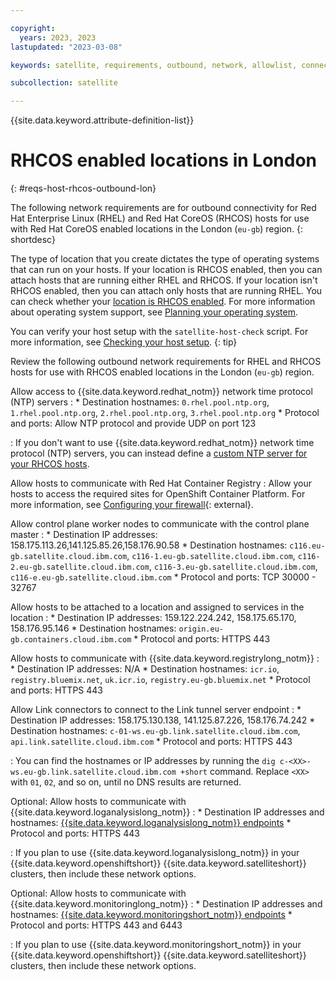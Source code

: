 ```yaml
---

copyright:
  years: 2023, 2023
lastupdated: "2023-03-08"

keywords: satellite, requirements, outbound, network, allowlist, connectivity, firewall, rhcos

subcollection: satellite

---
```


{{site.data.keyword.attribute-definition-list}}

# RHCOS enabled locations in London
{: #reqs-host-rhcos-outbound-lon}

The following network requirements are for outbound connectivity for Red Hat Enterprise Linux (RHEL) and Red Hat CoreOS (RHCOS) hosts for use with Red Hat CoreOS enabled locations in the London (`eu-gb`) region. 
{: shortdesc}

The type of location that you create dictates the type of operating systems that can run on your hosts. If your location is RHCOS enabled, then you can attach hosts that are running either RHEL and RHCOS. If your location isn't RHCOS enabled, then you can attach only hosts that are running RHEL. You can check whether your [location is RHCOS enabled](/docs/satellite?topic=satellite-locations#verify-coreos-location). For more information about operating system support, see [Planning your operating system](/docs/satellite?topic=satellite-infrastructure-plan#infras-plan-os).


You can verify your host setup with the `satellite-host-check` script. For more information, see [Checking your host setup](/docs/satellite?topic=satellite-host-network-check).
{: tip}

Review the following outbound network requirements for RHEL and RHCOS hosts for use with RHCOS enabled locations in the London (`eu-gb`) region. 

Allow access to {{site.data.keyword.redhat_notm}} network time protocol (NTP) servers
:    * Destination hostnames: `0.rhel.pool.ntp.org`, `1.rhel.pool.ntp.org`, `2.rhel.pool.ntp.org`, `3.rhel.pool.ntp.org`
     * Protocol and ports: Allow NTP protocol and provide UDP on port 123
     
:    If you don't want to use {{site.data.keyword.redhat_notm}} network time protocol (NTP) servers, you can instead define a [custom NTP server for your RHCOS hosts](/docs/satellite?topic=satellite-config-custom-ntp).

Allow hosts to communicate with Red Hat Container Registry
:    Allow your hosts to access the required sites for OpenShift Container Platform. For more information, see [Configuring your firewall](https://docs.openshift.com/container-platform/4.8/installing/install_config/configuring-firewall.html){: external}.


Allow control plane worker nodes to communicate with the control plane master
:    * Destination IP addresses: 158.175.113.26,141.125.85.26,158.176.90.58 
     * Destination hostnames:  `c116.eu-gb.satellite.cloud.ibm.com`, `c116-1.eu-gb.satellite.cloud.ibm.com`, `c116-2.eu-gb.satellite.cloud.ibm.com`, `c116-3.eu-gb.satellite.cloud.ibm.com`, `c116-e.eu-gb.satellite.cloud.ibm.com`
     * Protocol and ports: TCP 30000 - 32767
     
Allow hosts to be attached to a location and assigned to services in the location
:    * Destination IP addresses: 159.122.224.242, 158.175.65.170, 158.176.95.146
     * Destination hostnames: `origin.eu-gb.containers.cloud.ibm.com`
     * Protocol and ports: HTTPS 443

Allow hosts to communicate with {{site.data.keyword.registrylong_notm}}
:    * Destination IP addresses: N/A 
     * Destination hostnames: `icr.io`, `registry.bluemix.net`, `uk.icr.io`, `registry.eu-gb.bluemix.net`
     * Protocol and ports: HTTPS 443
     
Allow Link connectors to connect to the Link tunnel server endpoint
:    * Destination IP addresses: 158.175.130.138, 141.125.87.226, 158.176.74.242
     * Destination hostnames: `c-01-ws.eu-gb.link.satellite.cloud.ibm.com`, `api.link.satellite.cloud.ibm.com`
     * Protocol and ports: HTTPS 443
     
:    You can find the hostnames or IP addresses by running the `dig c-<XX>-ws.eu-gb.link.satellite.cloud.ibm.com +short` command. Replace `<XX>` with `01`, `02`, and so on, until no DNS results are returned.
     
Optional: Allow hosts to communicate with {{site.data.keyword.loganalysislong_notm}}
:    * Destination IP addresses and hostnames: [{{site.data.keyword.loganalysislong_notm}} endpoints](/docs/log-analysis?topic=log-analysis-endpoints#endpoints_api_public)
     * Protocol and ports: HTTPS 443

:    If you plan to use {{site.data.keyword.loganalysislong_notm}} in your {{site.data.keyword.openshiftshort}} {{site.data.keyword.satelliteshort}} clusters, then include these network options.

Optional: Allow hosts to communicate with {{site.data.keyword.monitoringlong_notm}}
:    * Destination IP addresses and hostnames: [{{site.data.keyword.monitoringshort_notm}} endpoints](/docs/monitoring?topic=monitoring-endpoints)
     * Protocol and ports: HTTPS 443 and 6443

:    If you plan to use {{site.data.keyword.monitoringshort_notm}} in your {{site.data.keyword.openshiftshort}} {{site.data.keyword.satelliteshort}} clusters, then include these network options.
     
